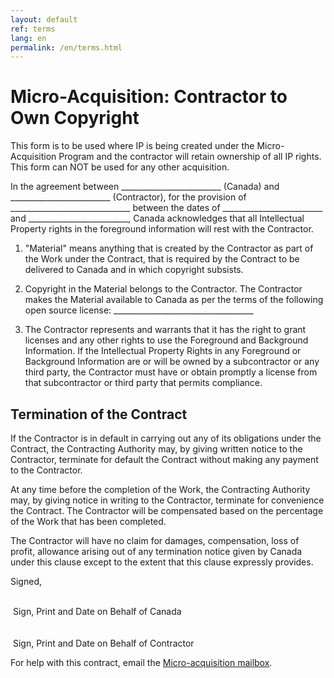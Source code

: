 ```yaml
---
layout: default
ref: terms
lang: en
permalink: /en/terms.html
---
```


# Micro-Acquisition: Contractor to Own Copyright

This form is to be used where IP is being created under the Micro-Acquisition Program and the contractor will retain ownership of all IP rights. This form can NOT be used for any other acquisition.

<p>In the agreement between <span aria-label="25 underscores">_________________________</span> (Canada) and <span aria-label="25 underscores">_________________________</span> (Contractor), for the provision of <span aria-label="30 underscores">______________________________</span> between the dates of <span aria-label="25 underscores">_________________________</span> and <span aria-label="25 underscores">_________________________</span>, Canada acknowledges that all Intellectual Property rights in the foreground information will rest with the Contractor.</p>

<ol>
  <li><p>"Material" means anything that is created by the Contractor as part of the Work under the Contract, that is required by the Contract to be delivered to Canada and in which copyright subsists.
  </p></li>
  <li><p>
  Copyright in the Material belongs to the Contractor.
  The Contractor makes the Material available to Canada as per the terms of the following open source license: <span aria-label="35 underscores">___________________________________</span>
  </p></li>
  <li><p>
  The Contractor represents and warrants that it has the right to grant licenses and any other rights to use the Foreground and Background Information.
  If the Intellectual Property Rights in any Foreground or Background Information are or will be owned by a subcontractor or any third party, the Contractor must have or obtain promptly a license from that subcontractor or third party that permits compliance.
  </p></li>
</ol>

## Termination of the Contract

If the Contractor is in default in carrying out any of its obligations under the Contract, the Contracting Authority may, by giving written notice to the Contractor, terminate for default the Contract without making any payment to the Contractor.

At any time before the completion of the Work, the Contracting Authority may, by giving notice in writing to the Contractor, terminate for convenience the Contract. The Contractor will be compensated based on the percentage of the Work that has been completed.

The Contractor will have no claim for damages, compensation, loss of profit, allowance arising out of any termination notice given by Canada under this clause except to the extent that this clause expressly provides.

Signed,

<div class="row">
  <div class="col-md-6 brdr-bttm">&nbsp;</div>
  <div class="col-md-6">&nbsp;Sign, Print and Date on Behalf of Canada</div>
</div>
<br/>
<div class="row">
  <div class="col-md-6 brdr-bttm">&nbsp;</div>
  <div class="col-md-6">&nbsp;Sign, Print and Date on Behalf of Contractor</div>
</div>

<div class="well mrgn-tp-xl">
<p class="text-center">For help with this contract, email the <a href="mailto:microacquisition@hrsdc-rhdcc.gc.ca">Micro-acquisition mailbox</a>.</p>
</div>
